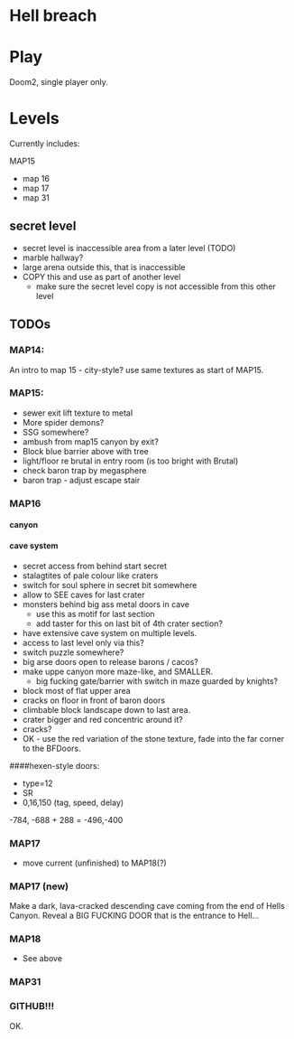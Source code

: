 # Hell breach

# Play
Doom2, single player only.

# Levels
Currently includes:

MAP15
  - map 16
  - map 17 
  - map 31
 

## secret level
 - secret level is inaccessible area from a later level (TODO)
 - marble hallway?
 - large arena outside this, that is inaccessible
 - COPY this and use as part of another level
     - make sure the secret level copy is not accessible from this other level


## TODOs

### MAP14:
An intro to map 15 - city-style? use same textures as start of MAP15.

### MAP15:
 - sewer exit lift texture to metal
 - More spider demons? 
 - SSG somewhere?
 - ambush from map15 canyon by exit?
 - Block blue barrier above with tree
 - light/floor re brutal in entry room (is too bright with Brutal)
 - check baron trap by megasphere 
 - baron trap - adjust escape stair
 
### MAP16

#### canyon



#### cave system
 - secret access from behind start secret
 - stalagtites of pale colour like craters
 - switch for soul sphere in secret bit somewhere
 - allow to SEE caves for last crater
 - monsters behind big ass metal doors in cave 
    - use this as motif for last section
    - add taster for this on last bit of 4th crater section?
 - have extensive cave system on multiple levels. 
 - access to last level only via this?
 - switch puzzle somewhere?
 - big arse doors open to release barons / cacos?
 - make uppe canyon more maze-like, and SMALLER. 
    - big fucking gate/barrier with switch in maze guarded by knights?
 - block most of flat upper area
 - cracks on floor in front of baron doors
 - climbable block landscape down to last area.
 - crater bigger and red concentric around it?
 - cracks?
  - OK - use the red variation of the stone texture, fade into the far corner to the BFDoors.
  
####hexen-style doors:
 - type=12
 - SR
  - 0,16,150 (tag, speed, delay)
 
 -784, -688 + 288 = -496,-400
 
 
### MAP17
 - move current (unfinished) to MAP18(?)
 
### MAP17 (new)
Make a dark, lava-cracked descending cave coming from the end of Hells Canyon. Reveal a BIG FUCKING DOOR that is the entrance to Hell...

### MAP18
 - See above
 
### MAP31
 
 
### GITHUB!!!
OK.